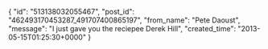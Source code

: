  {
   "id": "513138032055467",
   "post_id": "462493170453287_491707400865197",
   "from_name": "Pete Daoust",
   "message": "I just gave you the reciepee Derek Hill",
   "created_time": "2013-05-15T01:25:30+0000"
 }
